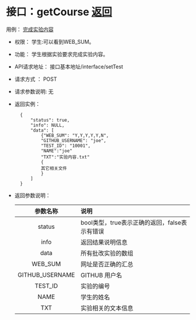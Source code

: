 ﻿
# 接口：getCourse  [返回](../README.md)
用例： [完成实验内容](../use_case/correct_wrok.md)

- 权限：
    学生:可以看到WEB_SUM。

- 功能：
    学生根据实验要求完成实验内容。

- API请求地址：
   接口基本地址/interface/setTest

- 请求方式 ：
    POST

- 请求参数说明:
    无

- 返回实例：

        {
            "status": true,
            "info": NULL,
            "data": [
                {"WEB_SUM": "Y,Y,Y,Y,Y,N",
                "GITHUB_USERNAME": "joe",
                "TEST_ID": "10001",
                "NAME":"joe"
                "TXT":"实验内容.txt"
                {
                其它相关文件
                }
            ]
        }

- 返回参数说明：

  |参数名称|说明|
  |:---------:|:--------------------------------------------------------|
  |status|bool类型，true表示正确的返回，false表示有错误|
  |info|返回结果说明信息|
  |data|所有批改实验的数组|
  |WEB_SUM|网址是否正确的汇总|
  |GITHUB_USERNAME|GITHUB 用户名|
  |TEST_ID|实验的编号|
  |NAME|学生的姓名|
  |TXT|实验相关的文本信息|
